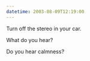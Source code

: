 ```yaml
---
datetime: 2003-08-09T12:19:00
---
```

Turn off the stereo in your car.

What do you hear? 

Do you hear calmness?


